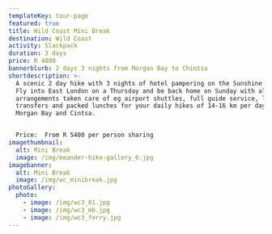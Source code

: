```yaml
---
templateKey: tour-page
featured: true
title: Wild Coast Mini Break
destination: Wild Coast
activity: Slackpack
duration: 3 days
price: R 4800
bannerblurb: 2 days 3 nights from Morgan Bay to Chintsa
shortdescription: >-
  A scenic 2 day hike with 3 nights of hotel pampering on the Sunshine Coast.
  Fly into East London on a Thursday and be back home on Sunday with all
  arrangements taken care of eg airport shuttles, full guide service, luggage
  transfers and packed lunches for your daily hikes of 14-16 km per day between
  Morgan Bay and Cintsa. 


  Price:  From R 5400 per person sharing
imagethumbnail:
  alt: Mini Break
  image: /img/meander-hike-gallery_6.jpg
imagebanner:
  alt: Mini Break
  image: /img/wc_minibreak.jpg
photoGallery:
  photo:
    - image: /img/wc3_01.jpg
    - image: /img/wc3_mb.jpg
    - image: /img/wc3_ferry.jpg
---
```


